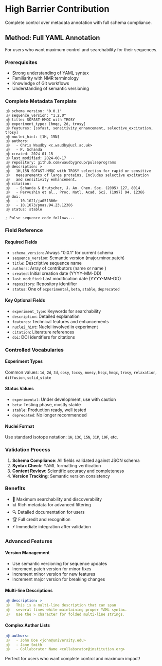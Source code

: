 # High Barrier Contribution

Complete control over metadata annotation with full schema compliance.

## Method: Full YAML Annotation

For users who want maximum control and searchability for their sequences.

### Prerequisites

- Strong understanding of YAML syntax
- Familiarity with NMR terminology
- Knowledge of Git workflows
- Understanding of semantic versioning

### Complete Metadata Template

```bruker
;@ schema_version: "0.0.1"
;@ sequence_version: "1.2.0"
;@ title: SOFAST-HMQC with TROSY
;@ experiment_type: [hmqc, 2d, trosy]
;@ features: [sofast, sensitivity_enhancement, selective_excitation, trosy]
;@ nuclei_hint: [1H, 15N]
;@ authors:
;@   - Chris Waudby <c.waudby@ucl.ac.uk>
;@   - P. Schanda
;@ created: 2024-01-15
;@ last_modified: 2024-08-17
;@ repository: github.com/waudbygroup/pulseprograms
;@ description: >
;@   1H,15N SOFAST-HMQC with TROSY selection for rapid or sensitive
;@   measurements of large proteins. Includes selective excitation
;@   and sensitivity enhancement.
;@ citation:
;@   - Schanda & Brutscher, J. Am. Chem. Soc. (2005) 127, 8014
;@   - Pervushin et al., Proc. Natl. Acad. Sci. (1997) 94, 12366
;@ doi:
;@   - 10.1021/ja051306e
;@   - 10.1073/pnas.94.23.12366
;@ status: stable

; Pulse sequence code follows...
```

### Field Reference

#### Required Fields
- `schema_version`: Always "0.0.1" for current schema
- `sequence_version`: Semantic version (major.minor.patch)
- `title`: Descriptive sequence name
- `authors`: Array of contributors (name or name <email>)
- `created`: Initial creation date (YYYY-MM-DD)
- `last_modified`: Last modification date (YYYY-MM-DD)
- `repository`: Repository identifier
- `status`: One of `experimental`, `beta`, `stable`, `deprecated`

#### Key Optional Fields
- `experiment_type`: Keywords for searchability
- `description`: Detailed explanation
- `features`: Technical features and enhancements
- `nuclei_hint`: Nuclei involved in experiment
- `citation`: Literature references
- `doi`: DOI identifiers for citations

### Controlled Vocabularies

#### Experiment Types
Common values: `1d`, `2d`, `3d`, `cosy`, `tocsy`, `noesy`, `hsqc`, `hmqc`, `trosy`, `relaxation`, `diffusion`, `solid_state`

#### Status Values
- `experimental`: Under development, use with caution
- `beta`: Testing phase, mostly stable
- `stable`: Production ready, well tested
- `deprecated`: No longer recommended

#### Nuclei Format
Use standard isotope notation: `1H`, `13C`, `15N`, `31P`, `19F`, etc.

### Validation Process

1. **Schema Compliance**: All fields validated against JSON schema
2. **Syntax Check**: YAML formatting verification
3. **Content Review**: Scientific accuracy and completeness
4. **Version Tracking**: Semantic version consistency

### Benefits

- 🎯 Maximum searchability and discoverability
- 📊 Rich metadata for advanced filtering
- 🔍 Detailed documentation for users
- 🏆 Full credit and recognition
- ⚡ Immediate integration after validation

### Advanced Features

#### Version Management
- Use semantic versioning for sequence updates
- Increment patch version for minor fixes
- Increment minor version for new features
- Increment major version for breaking changes

#### Multi-line Descriptions
```yaml
;@ description: >
;@   This is a multi-line description that can span
;@   several lines while maintaining proper YAML syntax.
;@   Use the > character for folded multi-line strings.
```

#### Complex Author Lists
```yaml
;@ authors:
;@   - John Doe <john@university.edu>
;@   - Jane Smith
;@   - Collaborator Name <collaborator@institution.org>
```

Perfect for users who want complete control and maximum impact!